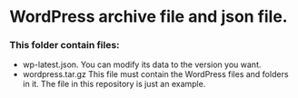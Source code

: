 # WordPress archive file and json file.

### This folder contain files:

* wp-latest.json. You can modify its data to the version you want.
* wordpress.tar.gz This file must contain the WordPress files and folders in it. The file in this repository is just an example.